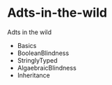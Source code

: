 # Adts-in-the-wild #

Adts in the wild

- Basics
- BooleanBlindness
- StringlyTyped
- AlgaebraicBlindness
- Inheritance
